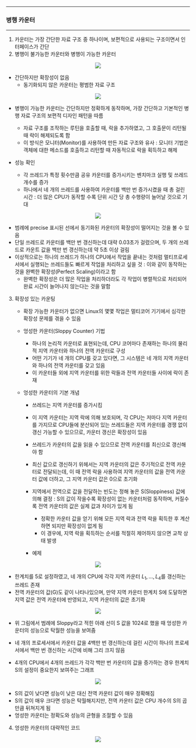 -----
### 병행 카운터
-----
1. 카운터는 가장 간단한 자료 구조 중 하나이며, 보편적으로 사용되는 구조이면서 인터페이스가 간단
2. 병행이 불가능한 카운터와 병행이 가능한 카운터
<div align="center">
<img src="https://github.com/user-attachments/assets/fce8f3c8-6117-4bfd-a7af-f288e9ecd16d">
</div>

   - 간단하지만 확장성이 없음
     + 동기화되지 않은 카운터는 평범한 자료 구조

<div align="center">
<img src="https://github.com/user-attachments/assets/90ac9729-c515-4863-a0c7-aa4c9ae4fcca">
</div>

   - 병행이 가능한 카운터는 간단하지만 정확하게 동작하며, 가장 간단하고 기본적인 병행 자료 구조의 보편적 디자인 패턴을 따름
     + 자료 구조를 조작하는 루틴을 호출할 때, 락을 추가하였고, 그 호출문이 리턴될 때 락이 해제되도록 함
     + 이 방식은 모니터(Monitor)를 사용하여 만든 자료 구조와 유사 : 모니터 기법은 객체에 대한 메소드를 호출하고 리턴할 때 자동적으로 락을 획득하고 해제

   - 성능 확인
     + 각 쓰레드가 특정 횟수만큼 공유 카운터를 증가시키는 벤치마크 실행 및 쓰레드 개수를 증가
     + 하나에서 네 개의 쓰레드를 사용하여 카운터를 백만 번 증가시켰을 때 총 걸린 시간 : 더 많은 CPU가 동작할 수록 단위 시간 당 총 수행량이 늘어날 것으로 기대
<div align="center">
<img src="https://github.com/user-attachments/assets/349c38a0-b05f-4b8c-b576-42df7878978b">
</div>

   - 범례에 precise 표시된 선에서 동기화된 카운터의 확장성이 떨어지는 것을 볼 수 있음
   - 단일 쓰레드로 카운터를 백만 번 갱신하는데 대략 0.03초가 걸렸으며, 두 개의 쓰레드로 카운트 값을 백만 번 갱신하는데 약 5초 이상 걸림
   - 이상적으로는 하나의 쓰레드가 하나의 CPU에서 작업을 끝내는 것처럼 멀티프로세서에서 실행되는 쓰레드들도 빠르게 작업을 처리하고 싶을 것 : 이와 같이 동작하는 것을 완벽한 확장성(Perfect Scaling)이라고 함
     + 완벽한 확장성은 더 많은 작업을 처리하더라도 각 작업이 병렬적으로 처리되어 완료 시간이 늘어나지 않는다는 것을 말함

3. 확장성 있는 카운팅
   - 확장 가능한 카운터가 없으면 Linux의 몇몇 작업은 멀티코어 기기에서 심각한 확장성 문제를 겪을 수 있음
   - 엉성한 카운터(Sloppy Counter) 기법
     + 하나의 논리적 카운터로 표현되는데, CPU 코어마다 존재하는 하나의 물리적 지역 카운터와 하나의 전역 카운터로 구성
     + 어떤 기기가 네 개의 CPU를 갖고 있다면, 그 시스템은 네 개의 지역 카운터와 하나의 전역 카운터를 갖고 있음
     + 이 카운터들 외에 지역 카운터를 위한 락들과 전역 카운터들 사이에 락이 존재

   - 엉성한 카운터의 기본 개념
     + 쓰레드는 지역 카운터를 증가시킴
     + 이 지역 카운터는 지역 락에 의해 보호되며, 각 CPU는 저마다 지역 카운터를 가지므로 CPU들에 분산되어 있는 쓰레드들은 지역 카운터를 경쟁 없이 갱신 가능할 수 있으므로, 카운터 갱신은 확장성이 있음
     + 쓰레드가 카운터의 값을 읽을 수 있으므로 전역 카운터를 최신으로 갱신해야 함
     + 최신 값으로 갱신하기 위헤서는 지역 카운터의 값은 주기적으로 전역 카운터로 전달되는데, 이 때 전역 락을 사용하여 지역 카운터의 값을 전역 카운터 값에 더하고, 그 지역 카운터 값은 0으로 초기화
     + 지역에서 전역으로 값을 전달하는 빈도는 정해 놓은 S(Sloppiness) 값에 의해 결정 : S의 값이 작을수록 확장성이 없는 카운터처럼 동작하며, 커질수록 전역 카운터의 값은 실제 값과 차이가 있게 됨
       * 정확한 카운터 값을 얻기 위해 모든 지역 락과 전역 락을 획득한 후 계산하면 되지만 확장성이 없게 됨
       * 이 경우에, 지역 락을 획득하는 순서를 적절히 제어하지 않으면 교착 상태 발생

     + 예제
<div align="center">
<img src="https://github.com/user-attachments/assets/6994fe1d-833d-4308-ae1b-90c319869144">
</div>

   - 한계치를 5로 설정하였고, 네 개의 CPU에 각각 지역 카운터 $L_{1}, ..., L_{4}$를 갱신하는 쓰레드 존재
   - 전역 카운터의 값(G)도 같이 나타나있으며, 만약 지역 카운터 한계치 S에 도달하면 지역 값은 전역 카운터에 반영되고, 지역 카운터의 값은 초기화

<div align="center">
<img src="https://github.com/user-attachments/assets/349c38a0-b05f-4b8c-b576-42df7878978b">
</div>

   - 위 그림에서 범례에 Sloppy라고 적힌 아래 선이 S 값을 1024로 했을 때 엉성한 카운터의 성능으로 탁월한 성능을 보여줌
   - 네 개의 프로세서에서 카운터 값을 4백만 번 갱신하는데 걸린 시간이 하나의 프로세서에서 백만 번 갱신하는 시간에 비해 그리 크지 않음


   - 4개의 CPU에서 4개의 쓰레드가 각각 백만 번 카운터의 값을 증가하는 경우 한계치 S의 설정이 중요한지 보여주는 그래프
<div align="center">
<img src="https://github.com/user-attachments/assets/c19a9628-a5d1-4d59-b14b-0092ee017c42">
</div>

   - S의 값이 낮다면 성능이 낮은 대신 전역 카운터 값이 매우 정확해짐
   - S의 값이 매우 크다면 성능은 탁월해지지만, 전역 카운터 값은 CPU 개수의 S의 곱 만큼 뒤쳐지게 됨
   - 엉성한 카운터는 정확도와 성능의 균형을 조절할 수 있음

4. 엉성한 카운터의 대략적인 코드
<div align="center">
<img src="https://github.com/user-attachments/assets/143ab96b-3b23-4b1e-90af-5d9f07bcbedd">
</div>
